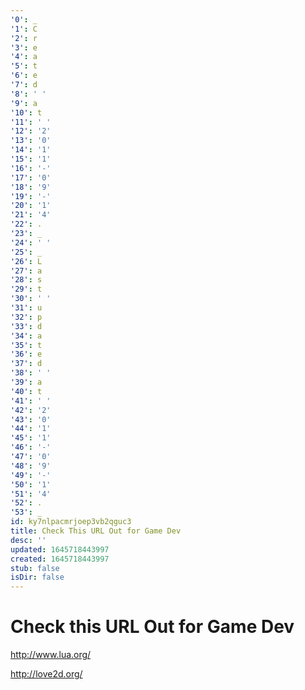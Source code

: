 ```yaml
---
'0': _
'1': C
'2': r
'3': e
'4': a
'5': t
'6': e
'7': d
'8': ' '
'9': a
'10': t
'11': ' '
'12': '2'
'13': '0'
'14': '1'
'15': '1'
'16': '-'
'17': '0'
'18': '9'
'19': '-'
'20': '1'
'21': '4'
'22': .
'23': _
'24': ' '
'25': _
'26': L
'27': a
'28': s
'29': t
'30': ' '
'31': u
'32': p
'33': d
'34': a
'35': t
'36': e
'37': d
'38': ' '
'39': a
'40': t
'41': ' '
'42': '2'
'43': '0'
'44': '1'
'45': '1'
'46': '-'
'47': '0'
'48': '9'
'49': '-'
'50': '1'
'51': '4'
'52': .
'53': _
id: ky7nlpacmrjoep3vb2qguc3
title: Check This URL Out for Game Dev
desc: ''
updated: 1645718443997
created: 1645718443997
stub: false
isDir: false
---
```


# Check this URL Out for Game Dev


http://www.lua.org/

http://love2d.org/

